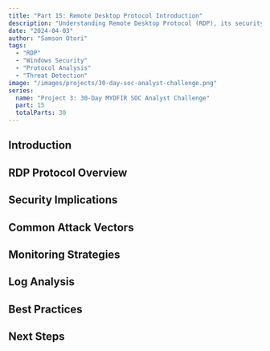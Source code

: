 ```yaml
---
title: "Part 15: Remote Desktop Protocol Introduction"
description: "Understanding Remote Desktop Protocol (RDP), its security implications, and monitoring strategies for effective threat detection."
date: "2024-04-03"
author: "Samson Otori"
tags:
  - "RDP"
  - "Windows Security"
  - "Protocol Analysis"
  - "Threat Detection"
image: "/images/projects/30-day-soc-analyst-challenge.png"
series:
  name: "Project 3: 30-Day MYDFIR SOC Analyst Challenge"
  part: 15
  totalParts: 30
---
```


## Introduction

## RDP Protocol Overview

## Security Implications

## Common Attack Vectors

## Monitoring Strategies

## Log Analysis

## Best Practices

## Next Steps 